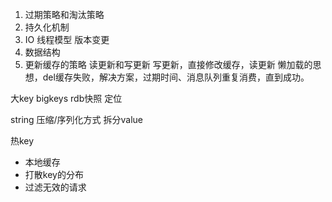 1. 过期策略和淘汰策略
2. 持久化机制
3. IO 线程模型 版本变更
4. 数据结构
5. 更新缓存的策略
    读更新和写更新 写更新，直接修改缓存，读更新 懒加载的思想，del缓存失败，解决方案，过期时间、消息队列重复消费，直到成功。

大key
bigkeys
rdb快照
定位 

string 压缩/序列化方式
拆分value

热key
- 本地缓存
- 打散key的分布
- 过滤无效的请求
